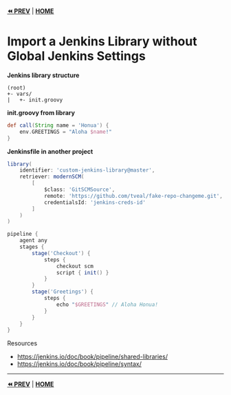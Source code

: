 **[⏪ PREV](./961f3153-0cf6-4da1-a75b-ab3679170a33.md)** | **[HOME](./index.md)**


# Import a Jenkins Library without Global Jenkins Settings

**Jenkins library structure**
```
(root)
+- vars/
|   +- init.groovy
```
**init.groovy from library**
```groovy
def call(String name = 'Honua') {
    env.GREETINGS = "Aloha $name!"
}
```

**Jenkinsfile in another project**
```groovy
library(
    identifier: 'custom-jenkins-library@master',
    retriever: modernSCM(
        [
            $class: 'GitSCMSource',
            remote: 'https://github.com/tveal/fake-repo-changeme.git',
            credentialsId: 'jenkins-creds-id'
        ]
    )
)

pipeline {
    agent any
    stages {
        stage('Checkout') {
            steps {
                checkout scm
                script { init() }
            }
        }
        stage('Greetings') {
            steps {
                echo "$GREETINGS" // Aloha Honua!
            }
        }
    }
}
```

Resources
- https://jenkins.io/doc/book/pipeline/shared-libraries/
- https://jenkins.io/doc/book/pipeline/syntax/


---

**[⏪ PREV](./961f3153-0cf6-4da1-a75b-ab3679170a33.md)** | **[HOME](./index.md)**

